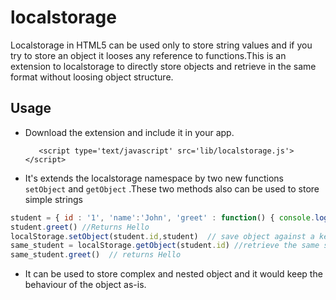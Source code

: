 localstorage
============

Localstorage in HTML5 can be used only to store string values and if you try to store an object it looses any reference to functions.This is an extension to localstorage to directly store objects and retrieve in the same format without loosing object structure.

Usage
--------

* Download the extension and include it in your app.

         <script type='text/javascript' src='lib/localstorage.js'></script>

* It's extends the localstorage namespace by two new functions `setObject` and `getObject` .These two methods also can be used to store simple strings

```js
student = { id : '1', 'name':'John', 'greet' : function() { console.log("Hello") } }
student.greet() //Returns Hello
localStorage.setObject(student.id,student)  // save object against a key
same_student = localStorage.getObject(student.id) //retrieve the same student using the key
same_student.greet()  // returns Hello
```

* It can be used to store complex and nested object and it would keep the behaviour of the object as-is.

